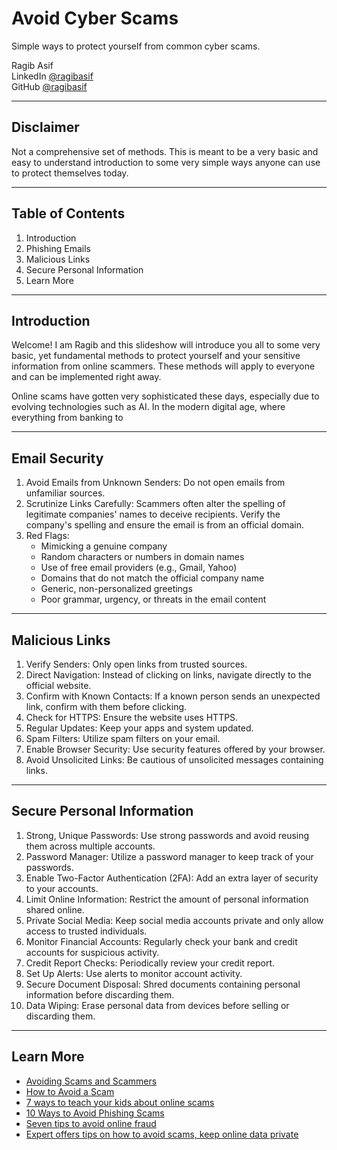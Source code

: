 # Avoid Cyber Scams

Simple ways to protect yourself from common cyber scams.

Ragib Asif  
LinkedIn [@ragibasif](https://www.linkedin.com/in/ragibasif/)  
GitHub [@ragibasif](https://github.com/ragibasif)  

---

## Disclaimer

Not a comprehensive set of methods. This is meant to be a very basic and easy to understand introduction to some very simple ways anyone can use to protect themselves today.

---

## Table of Contents

1. Introduction
2. Phishing Emails
3. Malicious Links
4. Secure Personal Information
5. Learn More


---

## Introduction

Welcome! I am Ragib and this slideshow will introduce you all to some very basic, yet fundamental methods to protect yourself and your sensitive information from online scammers. These methods will apply to everyone and can be implemented right away.

Online scams have gotten very sophisticated these days, especially due to evolving technologies such as AI. In the modern digital age, where everything from banking to 


---

## Email Security

1. Avoid Emails from Unknown Senders: Do not open emails from unfamiliar sources.
2. Scrutinize Links Carefully: Scammers often alter the spelling of legitimate companies' names to deceive recipients. Verify the company's spelling and ensure the email is from an official domain.
3. Red Flags:
    - Mimicking a genuine company
    - Random characters or numbers in domain names
    - Use of free email providers (e.g., Gmail, Yahoo)
    - Domains that do not match the official company name
    - Generic, non-personalized greetings
    - Poor grammar, urgency, or threats in the email content

---

## Malicious Links

1. Verify Senders: Only open links from trusted sources.
2. Direct Navigation: Instead of clicking on links, navigate directly to the official website.
3. Confirm with Known Contacts: If a known person sends an unexpected link, confirm with them before clicking.
4. Check for HTTPS: Ensure the website uses HTTPS.
5. Regular Updates: Keep your apps and system updated.
6. Spam Filters: Utilize spam filters on your email.
7. Enable Browser Security: Use security features offered by your browser.
8. Avoid Unsolicited Links: Be cautious of unsolicited messages containing links.

---

## Secure Personal Information

1. Strong, Unique Passwords: Use strong passwords and avoid reusing them across multiple accounts.
2. Password Manager: Utilize a password manager to keep track of your passwords.
3. Enable Two-Factor Authentication (2FA): Add an extra layer of security to your accounts.
4. Limit Online Information: Restrict the amount of personal information shared online.
5. Private Social Media: Keep social media accounts private and only allow access to trusted individuals.
6. Monitor Financial Accounts: Regularly check your bank and credit accounts for suspicious activity.
7. Credit Report Checks: Periodically review your credit report.
8. Set Up Alerts: Use alerts to monitor account activity.
9. Secure Document Disposal: Shred documents containing personal information before discarding them.
10. Data Wiping: Erase personal data from devices before selling or discarding them.

---

## Learn More

- [Avoiding Scams and Scammers](https://www.fdic.gov/resources/consumers/consumer-news/2021-10.html)
- [How to Avoid a Scam](https://consumer.ftc.gov/articles/how-avoid-scam)
- [7 ways to teach your kids about online scams](https://us.norton.com/blog/online-scams/teach-your-kids-to-avoid-online-scams)
- [10 Ways to Avoid Phishing Scams](https://www.phishing.org/10-ways-to-avoid-phishing-scams)
- [Seven tips to avoid online fraud](https://www.centralbank.net/personal/security/security-news/seven-tips-to-avoid-online-fraud/)
- [Expert offers tips on how to avoid scams, keep online data private](https://www.aetc.af.mil/News/Article-Display/Article/3655610/expert-offers-tips-on-how-to-avoid-scams-keep-online-data-private/)
